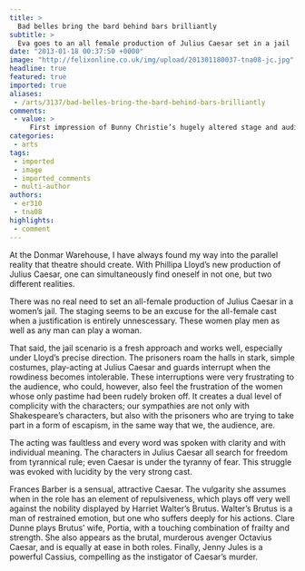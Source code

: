 ```yaml
---
title: >
  Bad belles bring the bard behind bars brilliantly
subtitle: >
  Eva goes to an all female production of Julius Caesar set in a jail
date: "2013-01-18 00:37:50 +0000"
image: "http://felixonline.co.uk/img/upload/201301180037-tna08-jc.jpg"
headline: true
featured: true
imported: true
aliases:
 - /arts/3137/bad-belles-bring-the-bard-behind-bars-brilliantly
comments:
 - value: >
     First impression of Bunny Christie’s hugely altered stage and auditorium was stark and quite severe. The strip lighting gives a cold light and all the soft padded seating was replaced with plastic chairs. The stage itself was stripped down to an outline of a prison and the ceiling opened right up to the roof and including all the theatre gangway as part of the set. If this is not enough to shock, there are a few more potentially in this new production of Julius Caesar by Phyllida Lloyd with an all female cast. As the set suggested, we were in a women’s prison and what can be seen initially as a power struggle among the inmates mirroring the tragedy of Julius Caesar. But as the play develops, everything is not what it seems. Everything was under surveillance at all times; plainly plastic knifes and guns were used and the guards were helping out with the spot lighting. This could simply be a production of Julius Caesar put on by the women prisoners and we were the invited guests sitting on the temporary pla
categories:
 - arts
tags:
 - imported
 - image
 - imported_comments
 - multi-author
authors:
 - er310
 - tna08
highlights:
 - comment
---
```


At the Donmar Warehouse, I have always found my way into the parallel reality that theatre should create. With Phillipa Lloyd’s new production of Julius Caesar, one can simultaneously find oneself in not one, but two different realities.

There was no real need to set an all-female production of Julius Caesar in a women’s jail. The staging seems to be an excuse for the all-female cast when a justification is entirely unnescessary. These women play men as well as any man can play a woman.

That said, the jail scenario is a fresh approach and works well, especially under Lloyd’s precise direction. The prisoners roam the halls in stark, simple costumes, play-acting at Julius Caesar and guards interrupt when the rowdiness becomes intolerable. These interruptions were very frustrating to the audience, who could, however, also feel the frustration of the women whose only pastime had been rudely broken off. It creates a dual level of complicity with the characters; our sympathies are not only with Shakespeare’s characters, but also with the prisoners who are trying to take part in a form of escapism, in the same way that we, the audience, are.

The acting was faultless and every word was spoken with clarity and with individual meaning. The characters in Julius Caesar all search for freedom from tyrannical rule; even Caesar is under the tyranny of fear. This struggle was evoked with lucidity by the very strong cast.

Frances Barber is a sensual, attractive Caesar. The vulgarity she assumes when in the role has an element of repulsiveness, which plays off very well against the nobility displayed by Harriet Walter’s Brutus. Walter’s Brutus is a man of restrained emotion, but one who suffers deeply for his actions. Clare Dunne plays Brutus’ wife, Portia, with a touching combination of frailty and strength. She also appears as the brutal, murderous avenger Octavius Caesar, and is equally at ease in both roles. Finally, Jenny Jules is a powerful Cassius, compelling as the instigator of Caesar’s murder.
